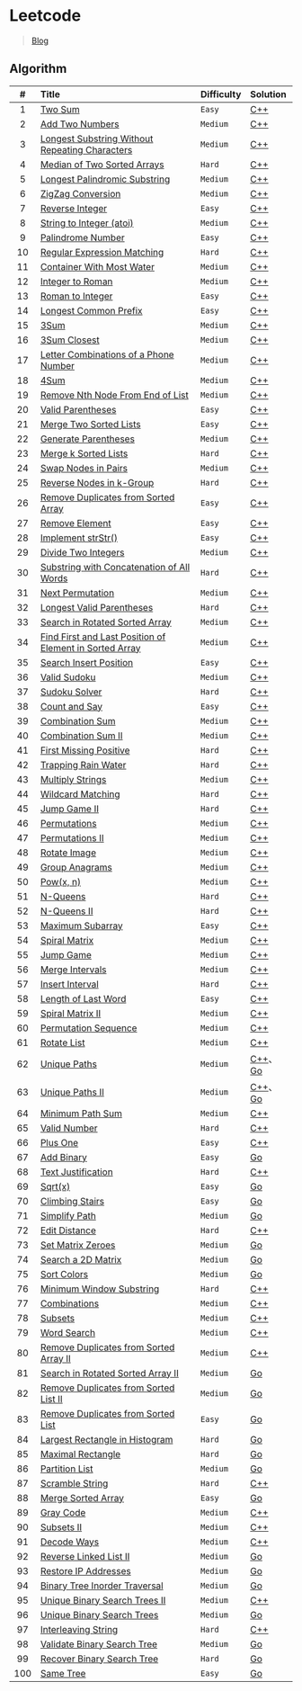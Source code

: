 # Leetcode

>  [Blog](https://liu-yt.github.io/categories/%E7%AE%97%E6%B3%95-leetcode/)

## Algorithm

| #   | Title                                                                                                                                             | Difficulty | Solution                                                                    |
|:---:|:------------------------------------------------------------------------------------------------------------------------------------------------- | ---------- |:--------------------------------------------------------------------------- |
| 1   | [Two Sum](https://leetcode.com/problems/two-sum/)                                                                                                 | `Easy`     | [C++](./cpp/1.Two_Sum.cpp)                                                  |
| 2   | [Add Two Numbers](https://leetcode.com/problems/add-two-numbers/)                                                                                 | `Medium`   | [C++](./cpp/2.Add_Two_Numbers.cpp)                                          |
| 3   | [Longest Substring Without Repeating Characters](https://leetcode.com/problems/longest-substring-without-repeating-characters/)                   | `Medium`   | [C++](./cpp/3.Longest_Substring_Without_Repeating_Characters.cpp)           |
| 4   | [Median of Two Sorted Arrays](https://leetcode.com/problems/median-of-two-sorted-arrays/)                                                         | `Hard`     | [C++](./cpp/4.Median_of_Two_Sorted_Arrays.cpp)                              |
| 5   | [Longest Palindromic Substring](https://leetcode.com/problems/longest-palindromic-substring/)                                                     | `Medium`   | [C++](./cpp/5.Longest_Palindromic_Substring.cpp)                            |
| 6   | [ZigZag Conversion](https://leetcode.com/problems/zigzag-conversion/)                                                                             | `Medium`   | [C++](./cpp/6.ZigZag_Conversion.cpp)                                        |
| 7   | [Reverse Integer](https://leetcode.com/problems/reverse-integer/)                                                                                 | `Easy`     | [C++](./cpp/7.Reverse_Integer.cpp)                                          |
| 8   | [String to Integer (atoi)](https://leetcode.com/problems/string-to-integer-atoi/)                                                                 | `Medium`   | [C++](./cpp/8.String_to_Integer.cpp)                                        |
| 9   | [Palindrome Number](https://leetcode.com/problems/palindrome-number/)                                                                             | `Easy`     | [C++](./cpp/9.Palindrome_Number.cpp)                                        |
| 10  | [Regular Expression Matching](https://leetcode.com/problems/regular-expression-matching/)                                                         | `Hard`     | [C++](./cpp/10.Regular_Expression_Matching.cpp)                             |
| 11  | [Container With Most Water](https://leetcode.com/problems/container-with-most-water/)                                                             | `Medium`   | [C++](./cpp/11.Container_With_Most_Water.cpp)                               |
| 12  | [Integer to Roman](https://leetcode.com/problems/integer-to-roman/)                                                                               | `Medium`   | [C++](./cpp/12.Integer_to_Roman.cpp)                                        |
| 13  | [Roman to Integer](https://leetcode.com/problems/roman-to-integer/)                                                                               | `Easy`     | [C++](./cpp/13.Roman_to_Integer.cpp)                                        |
| 14  | [Longest Common Prefix](https://leetcode.com/problems/longest-common-prefix/)                                                                     | `Easy`     | [C++](./cpp/14.Longest_Common_Prefix.cpp)                                   |
| 15  | [3Sum](https://leetcode.com/problems/3sum/)                                                                                                       | `Medium`   | [C++](./cpp/15.3Sum.cpp)                                                    |
| 16  | [3Sum Closest](https://leetcode.com/problems/3sum-closest/)                                                                                       | `Medium`   | [C++](./cpp/16.3Sum_Closest.cpp)                                            |
| 17  | [Letter Combinations of a Phone Number](https://leetcode.com/problems/letter-combinations-of-a-phone-number/)                                     | `Medium`   | [C++](./cpp/17.Letter_Combinations_of_a_Phone_Number.cpp)                   |
| 18  | [4Sum](https://leetcode.com/problems/4sum/)                                                                                                       | `Medium`   | [C++](./cpp/18.4Sum.cpp)                                                    |
| 19  | [Remove Nth Node From End of List](https://leetcode.com/problems/remove-nth-node-from-end-of-list/)                                               | `Medium`   | [C++](./cpp/19.Remove_Nth_Node_From_End_of_List.cpp)                        |
| 20  | [Valid Parentheses](https://leetcode.com/problems/valid-parentheses/)                                                                             | `Easy`     | [C++](./cpp/20.Valid_Parentheses.cpp)                                       |
| 21  | [Merge Two Sorted Lists](https://leetcode.com/problems/merge-two-sorted-lists/)                                                                   | `Easy`     | [C++](./cpp/21.Merge_Two_Sorted_Lists.cpp)                                  |
| 22  | [Generate Parentheses](https://leetcode.com/problems/generate-parentheses/)                                                                       | `Medium`   | [C++](./cpp/22.Generate_Parentheses.cpp)                                    |
| 23  | [Merge k Sorted Lists](https://leetcode.com/problems/merge-k-sorted-lists/)                                                                       | `Hard`     | [C++](./cpp/23.Merge_k_Sorted_Lists.cpp)                                    |
| 24  | [Swap Nodes in Pairs](https://leetcode.com/problems/swap-nodes-in-pairs/)                                                                         | `Medium`   | [C++](./cpp/24.Swap_Nodes_in_Pairs.cpp)                                     |
| 25  | [Reverse Nodes in k-Group](https://leetcode.com/problems/reverse-nodes-in-k-group/)                                                               | `Hard`     | [C++](./cpp/25.Reverse_Nodes_in_k-Group.cpp)                                |
| 26  | [Remove Duplicates from Sorted Array](https://leetcode.com/problems/remove-duplicates-from-sorted-array/)                                         | `Easy`     | [C++](./cpp/26.Remove_Duplicates_from_Sorted_Array.cpp)                     |
| 27  | [Remove Element](https://leetcode.com/problems/remove-element/)                                                                                   | `Easy`     | [C++](./cpp/27.Remove_Element.cpp)                                          |
| 28  | [Implement strStr()](https://leetcode.com/problems/implement-strstr/)                                                                             | `Easy`     | [C++](./cpp/28.Implement_strStr.cpp)                                        |
| 29  | [Divide Two Integers](https://leetcode.com/problems/divide-two-integers/)                                                                         | `Medium`   | [C++](./cpp/29.Divide_Two_Integers.cpp)                                     |
| 30  | [Substring with Concatenation of All Words](https://leetcode.com/problems/substring-with-concatenation-of-all-words/)                             | `Hard`     | [C++](./cpp/30.Substring_with_Concatenation_of_All_Words.cpp)               |
| 31  | [Next Permutation](https://leetcode.com/problems/next-permutation/)                                                                               | `Medium`   | [C++](./cpp/31.Next_Permutation.cpp)                                        |
| 32  | [Longest Valid Parentheses](https://leetcode.com/problems/longest-valid-parentheses/)                                                             | `Hard`     | [C++](./cpp/32.Longest_Valid_Parentheses.cpp)                               |
| 33  | [Search in Rotated Sorted Array](https://leetcode.com/problems/search-in-rotated-sorted-array/)                                                   | `Medium`   | [C++](./cpp/33.Search_in_Rotated_Sorted_Array.cpp)                          |
| 34  | [Find First and Last Position of Element in Sorted Array](https://leetcode.com/problems/find-first-and-last-position-of-element-in-sorted-array/) | `Medium`   | [C++](./cpp/34.Find_First_and_Last_Position_of_Element_in_Sorted_Array.cpp) |
| 35  | [Search Insert Position](https://leetcode.com/problems/search-insert-position/)                                                                   | `Easy`     | [C++](./cpp/35.Search_Insert_Position.cpp)                                  |
| 36  | [Valid Sudoku](https://leetcode.com/problems/valid-sudoku/)                                                                                       | `Medium`   | [C++](./cpp/36.Valid_Sudoku.cpp)                                            |
| 37  | [Sudoku Solver](https://leetcode.com/problems/sudoku-solver/)                                                                                     | `Hard`     | [C++](./cpp/37.Sudoku_Solver.cpp)                                           |
| 38  | [Count and Say](https://leetcode.com/problems/count-and-say/)                                                                                     | `Easy`     | [C++](./cpp/38.Count_and_Say.cpp)                                           |
| 39  | [Combination Sum](https://leetcode.com/problems/combination-sum/)                                                                                 | `Medium`   | [C++](./cpp/39.Combination_Sum.cpp)                                         |
| 40  | [Combination Sum II](https://leetcode.com/problems/combination-sum-ii/)                                                                           | `Medium`   | [C++](./cpp/40.Combination_Sum_II.cpp)                                      |
| 41  | [First Missing Positive](https://leetcode.com/problems/first-missing-positive/)                                                                   | `Hard`     | [C++](./cpp/41.First_Missing_Positive.cpp)                                  |
| 42  | [Trapping Rain Water](https://leetcode.com/problems/trapping-rain-water/)                                                                         | `Hard`     | [C++](./cpp/42.Trapping_Rain_Water.cpp)                                     |
| 43  | [Multiply Strings](https://leetcode.com/problems/multiply-strings/)                                                                               | `Medium`   | [C++](./cpp/43.Multiply_Strings.cpp)                                        |
| 44  | [Wildcard Matching](https://leetcode.com/problems/wildcard-matching/)                                                                             | `Hard`     | [C++](./cpp/44.Wildcard_Matching.cpp)                                       |
| 45  | [Jump Game II](https://leetcode.com/problems/jump-game-ii/)                                                                                       | `Hard`     | [C++](./cpp/45.Jump_Game_II.cpp)                                            |
| 46  | [Permutations](https://leetcode.com/problems/permutations/)                                                                                       | `Medium`   | [C++](./cpp/46.Permutations.cpp)                                            |
| 47  | [Permutations II](https://leetcode.com/problems/permutations-ii/)                                                                                 | `Medium`   | [C++](./cpp/47.Permutations_II.cpp)                                         |
| 48  | [Rotate Image](https://leetcode.com/problems/rotate-image/)                                                                                       | `Medium`   | [C++](./cpp/48.Rotate_Image.cpp)                                            |
| 49  | [Group Anagrams](https://leetcode.com/problems/group-anagrams/)                                                                                   | `Medium`   | [C++](./cpp/49.Group_Anagrams.cpp)                                          |
| 50  | [Pow(x, n)](https://leetcode.com/problems/powx-n/)                                                                                                | `Medium`   | [C++](./cpp/50.Pow_x_n.cpp)                                                 |
| 51  | [N-Queens](https://leetcode.com/problems/n-queens/)                                                                                               | `Hard`     | [C++](./cpp/51.N-Queens.cpp)                                                |
| 52  | [N-Queens II](https://leetcode.com/problems/n-queens-ii/)                                                                                         | `Hard`     | [C++](./cpp/52.N-Queens_II.cpp)                                             |
| 53  | [Maximum Subarray](https://leetcode.com/problems/maximum-subarray/)                                                                               | `Easy`     | [C++](./cpp/53.Maximum_Subarray.cpp)                                        |
| 54  | [Spiral Matrix](https://leetcode.com/problems/spiral-matrix/)                                                                                     | `Medium`   | [C++](./cpp/54.Spiral_Matrix.cpp)                                           |
| 55  | [Jump Game](https://leetcode.com/problems/jump-game/)                                                                                             | `Medium`   | [C++](./cpp/55.Jump_Game.cpp)                                               |
| 56  | [Merge Intervals](https://leetcode.com/problems/merge-intervals/)                                                                                 | `Medium`   | [C++](./cpp/56.Merge_Intervals.cpp)                                         |
| 57  | [Insert Interval](https://leetcode.com/problems/insert-interval/)                                                                                 | `Hard`     | [C++](./cpp/57.Insert_Interval.cpp)                                         |
| 58  | [Length of Last Word](https://leetcode.com/problems/length-of-last-word/)                                                                         | `Easy`     | [C++](./cpp/58.Length_of_Last_Word.cpp)                                     |
| 59  | [Spiral Matrix II](https://leetcode.com/problems/spiral-matrix-ii/)                                                                               | `Medium`   | [C++](./cpp/59.Spiral_Matrix_II.cpp)                                        |
| 60  | [Permutation Sequence](https://leetcode.com/problems/permutation-sequence/)                                                                       | `Medium`   | [C++](./cpp/60.Permutation_Sequence.cpp)                                    |
| 61  | [Rotate List](https://leetcode.com/problems/rotate-list/)                                                                                         | `Medium`   | [C++](./cpp/61.Rotate_List.cpp)                                             |
| 62  | [Unique Paths](https://leetcode.com/problems/unique-paths/)                                                                                       | `Medium`   | [C++](./cpp/62.Unique_Paths.cpp)、[Go](./go/62.Unique_Paths.go)              |
| 63  | [Unique Paths II](https://leetcode.com/problems/unique-paths-ii/)                                                                                 | `Medium`   | [C++](./cpp/63.Unique_Paths_II.cpp)、[Go](./go/63.Unique_Paths_II.go)        |
| 64  | [Minimum Path Sum](https://leetcode.com/problems/minimum-path-sum/)                                                                               | `Medium`   | [C++](./cpp/64.Minimum_Path_Sum.cpp)                                        |
| 65  | [Valid Number](https://leetcode.com/problems/valid-number/)                                                                                       | `Hard`     | [C++](./cpp/65.Valid_Number.cpp)                                            |
| 66  | [Plus One](https://leetcode.com/problems/plus-one/)                                                                                               | `Easy`     | [C++](./cpp/66.Plus_One.cpp)                                                |
| 67  | [Add Binary](https://leetcode.com/problems/add-binary/)                                                                                           | `Easy`     | [Go](./go/67.Add_Binary.go)                                                 |
| 68  | [Text Justification](https://leetcode.com/problems/text-justification/)                                                                           | `Hard`     | [C++](./cpp/68.Text_Justification.cpp)                                      |
| 69  | [Sqrt(x)](https://leetcode.com/problems/sqrtx/)                                                                                                   | `Easy`     | [Go](./go/69.Sqrt_x.go)                                                     |
| 70  | [Climbing Stairs](https://leetcode.com/problems/climbing-stairs/)                                                                                 | `Easy`     | [Go](./go/70.Climbing_Stairs.go)                                            |
| 71  | [Simplify Path](https://leetcode.com/problems/simplify-path/)                                                                                     | `Medium`   | [Go](./go/71.Simplify_Path.go)                                              |
| 72  | [Edit Distance](https://leetcode.com/problems/edit-distance/)                                                                                     | `Hard`     | [C++](./cpp/72.Edit_Distance.cpp)                                           |
| 73  | [Set Matrix Zeroes](https://leetcode.com/problems/set-matrix-zeroes/)                                                                             | `Medium`   | [Go](./go/73.Set_Matrix_Zeroes.go)                                          |
| 74  | [Search a 2D Matrix](https://leetcode.com/problems/search-a-2d-matrix/)                                                                           | `Medium`   | [Go](./go/74.Search_a_2D_Matrix.go)                                         |
| 75  | [Sort Colors](https://leetcode.com/problems/sort-colors/)                                                                                         | `Medium`   | [Go](./go/75.Sort_Colors.go)                                                |
| 76  | [Minimum Window Substring](https://leetcode.com/problems/minimum-window-substring/)                                                               | `Hard`     | [C++](./cpp/76.Minimum_Window_Substring.cpp)                                |
| 77  | [Combinations](https://leetcode.com/problems/combinations/)                                                                                       | `Medium`   | [C++](./cpp/77.Combinations.cpp)                                            |
| 78  | [Subsets](https://leetcode.com/problems/subsets/)                                                                                                 | `Medium`   | [C++](./cpp/78.Subsets.cpp)                                                 |
| 79  | [Word Search](https://leetcode.com/problems/word-search/)                                                                                         | `Medium`   | [C++](./cpp/79.WordSearch.cpp)                                              |
| 80  | [Remove Duplicates from Sorted Array II](https://leetcode.com/problems/remove-duplicates-from-sorted-array-ii/)                                   | `Medium`   | [C++](./cpp/80.Remove_Duplicates_from_Sorted_Array_II.cpp)                  |
| 81  | [Search in Rotated Sorted Array II](https://leetcode.com/problems/search-in-rotated-sorted-array-ii/)                                             | `Medium`   | [Go](./go/81.Search_in_Rotated_Sorted_Array_II.go)                          |
| 82  | [Remove Duplicates from Sorted List II](https://leetcode.com/problems/remove-duplicates-from-sorted-list-ii/)                                     | `Medium`   | [Go](./go/82.Remove_Duplicates_from_Sorted_List_II.go)                      |
| 83  | [Remove Duplicates from Sorted List](https://leetcode.com/problems/remove-duplicates-from-sorted-list/)                                           | `Easy`     | [Go](./go/83.Remove_Duplicates_from_Sorted_List.go)                         |
| 84  | [Largest Rectangle in Histogram](https://leetcode.com/problems/largest-rectangle-in-histogram/)                                                   | `Hard`     | [Go](./go/84.Largest_Rectangle_in_Histogram.go)                             |
| 85  | [Maximal Rectangle](https://leetcode.com/problems/maximal-rectangle/)                                                                             | `Hard`     | [Go](./go/85.Maximal_Rectangle.go)                                          |
| 86  | [Partition List](https://leetcode.com/problems/partition-list/)                                                                                   | `Medium`   | [Go](./go/86.Partition_List.go)                                             |
| 87  | [Scramble String](https://leetcode.com/problems/scramble-string/)                                                                                 | `Hard`     | [C++](./cpp/87.Scramble_String.cpp)                                         |
| 88  | [Merge Sorted Array](./go/https://leetcode.com/problems/merge-sorted-array/)                                                                      | `Easy`     | [Go](./go/88.Merge_Sorted_Array.go)                                         |
| 89  | [Gray Code](https://leetcode.com/problems/gray-code/)                                                                                             | `Medium`   | [C++](./cpp/89.Gray_Code.cpp)                                               |
| 90  | [Subsets II](https://leetcode.com/problems/subsets-ii/)                                                                                           | `Medium`   | [C++](./cpp/90.Subsets_II.cpp)                                              |
| 91  | [Decode Ways](https://leetcode.com/problems/decode-ways/)                                                                                         | `Medium`   | [C++](./cpp/91.Decode_Ways.cpp)                                             |
| 92  | [Reverse Linked List II](https://leetcode.com/problems/reverse-linked-list-ii/)                                                                   | `Medium`   | [Go](./go/92.Reverse_Linked_List_II.go)                                     |
| 93  | [Restore IP Addresses](https://leetcode.com/problems/restore-ip-addresses/)                                                                       | `Medium`   | [Go](./go/93.Restore_IP_Addresses.go)                                       |
| 94  | [Binary Tree Inorder Traversal](https://leetcode.com/problems/binary-tree-inorder-traversal/)                                                     | `Medium`   | [Go](./go/94.Binary_Tree_Inorder_Traversal.go)                              |
| 95  | [Unique Binary Search Trees II](https://leetcode.com/problems/unique-binary-search-trees-ii/)                                                     | `Medium`   | [C++](./cpp/95.Unique_Binary_Search_Trees_II.cpp)                           |
| 96  | [Unique Binary Search Trees](https://leetcode.com/problems/unique-binary-search-trees/)                                                           | `Medium`   | [Go](./go/96.Unique_Binary_Search_Trees.go)                                 |
| 97  | [Interleaving String](https://leetcode.com/problems/interleaving-string/)                                                                         | `Hard`     | [C++](./cpp/97.Interleaving_String.cpp)                                     |
| 98  | [Validate Binary Search Tree](https://leetcode.com/problems/validate-binary-search-tree/)                                                         | `Medium`   | [Go](./go/98.Validate_Binary_Search_Tree.go)                                |
| 99  | [Recover Binary Search Tree](https://leetcode.com/problems/recover-binary-search-tree/)                                                           | `Hard`     | [Go](./go/99.Recover_Binary_Search_Tree.go)                                 |
| 100 | [Same Tree](https://leetcode.com/problems/same-tree/)                                                                                             | `Easy`     | [Go](./go/100.Same_Tree.go)                                                 |
